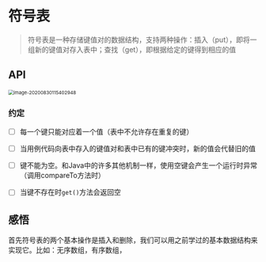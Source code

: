 # 符号表

> 符号表是一种存储键值对的数据结构，支持两种操作：插入（put），即将一组新的键值对存入表中；查找（get），即根据给定的键得到相应的值

## API

<img src="C:\Users\k\AppData\Roaming\Typora\typora-user-images\image-20200830115402948.png" alt="image-20200830115402948" style="zoom: 67%;" />

### 约定

- [ ] 每一个键只能对应着一个值（表中不允许存在重复的键）

- [ ] 当用例代码向表中存入的键值对和表中已有的键冲突时，新的值会代替旧的值
- [ ] 键不能为空。和Java中的许多其他机制一样，使用空键会产生一个运行时异常（调用compareTo方法时）
- [ ] 当键不存在时`get()`方法会返回空

## 感悟

首先符号表的两个基本操作是插入和删除，我们可以用之前学过的基本数据结构来实现它。比如：无序数组，有序数组，